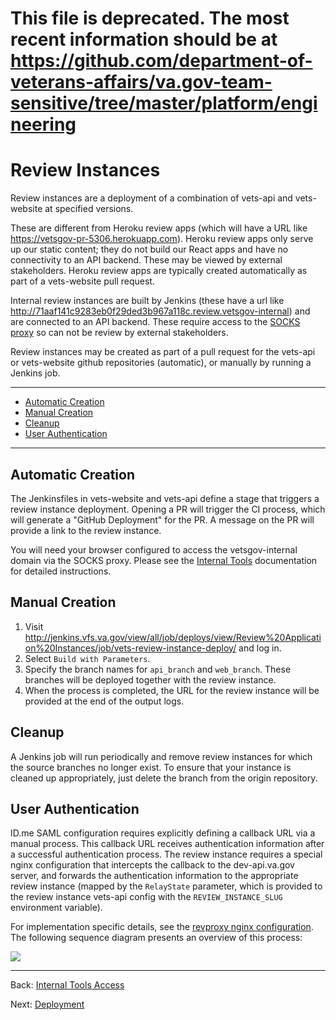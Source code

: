 # This file is deprecated. The most recent information should be at https://github.com/department-of-veterans-affairs/va.gov-team-sensitive/tree/master/platform/engineering

# Review Instances

Review instances are a deployment of a combination of vets-api and vets-website at specified versions.

These are different from Heroku review apps (which will have a URL like https://vetsgov-pr-5306.herokuapp.com). Heroku review apps only serve up our static content; they do not build our React apps and have no connectivity to an API backend. These may be viewed by external stakeholders. Heroku review apps are typically created automatically as part of a vets-website pull request.

Internal review instances are built by Jenkins (these have a url like http://71aaf141c9283eb0f29ded3b967a118c.review.vetsgov-internal) and are connected to an API backend. These require access to the [SOCKS proxy](https://github.com/department-of-veterans-affairs/vets.gov-team/blob/master/Practice%20Areas/Engineering/Internal%20Tools.md#configuring-the-socks-proxy) so can not be review by external stakeholders.

Review instances may be created as part of a pull request for the vets-api or vets-website github repositories (automatic), or manually by running a Jenkins job.

<hr>

* [Automatic Creation](#automatic-creation)
* [Manual Creation](#manual-creation)
* [Cleanup](#cleanup)
* [User Authentication](#user-authentication)

<hr>

## Automatic Creation

The Jenkinsfiles in vets-website and vets-api define a stage that triggers a review instance deployment. Opening a PR will trigger the CI process, which will generate a "GitHub Deployment" for the PR. A message on the PR will provide a link to the review instance.

You will need your browser configured to access the vetsgov-internal domain via the SOCKS proxy. Please see the [Internal Tools](internal-tools-access.md) documentation for detailed instructions.

## Manual Creation

1. Visit http://jenkins.vfs.va.gov/view/all/job/deploys/view/Review%20Application%20Instances/job/vets-review-instance-deploy/ and log in.
1. Select ```Build with Parameters```.
1. Specify the branch names for `api_branch` and `web_branch`. These branches will be deployed together with the review instance.
1. When the process is completed, the URL for the review instance will be provided at the end of the output logs.

## Cleanup

A Jenkins job will run periodically and remove review instances for which the source branches no longer exist. To ensure that your instance is cleaned up appropriately, just delete the branch from the origin repository.


## User Authentication

ID.me SAML configuration requires explicitly defining a callback URL via a manual process. This callback URL receives authentication information after a successful authentication process. The review instance requires a special nginx configuration that intercepts the callback to the dev-api.va.gov server, and forwards the authentication information to the appropriate review instance (mapped by the `RelayState` parameter, which is provided to the review instance vets-api config with the `REVIEW_INSTANCE_SLUG` environment variable).

For implementation specific details, see the [revproxy nginx configuration](https://github.com/department-of-veterans-affairs/devops/blob/master/ansible/roles/revproxy-configure/templates/nginx_revproxy.conf). The following sequence diagram presents an overview of this process:

![](assets/review-instance-sequence.png)

<hr>

Back: [Internal Tools Access](internal-tools-access.md)

Next: [Deployment](deployment.md)

